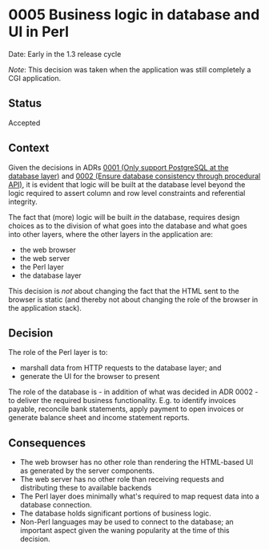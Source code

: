 # 0005 Business logic in database and UI in Perl

Date: Early in the 1.3 release cycle

*Note*: This decision was taken when the application was still
completely a CGI application.

## Status

Accepted

## Context

Given the decisions in ADRs [0001 (Only support PostgreSQL at the database
layer)](./0001-database-restricted-to-postgresql.md) and [0002 (Ensure database
consistency through procedural API)](./0002-database-consistency-procedural-api.md),
it is evident that logic will be built at the database level beyond the logic
required to assert column and row level constraints and referential integrity.

The fact that (more) logic will be built *in* the database, requires design choices
as to the division of what goes into the database and what goes into other layers,
where the other layers in the application are:

* the web browser
* the web server
* the Perl layer
* the database layer

This decision is *not* about changing the fact that the HTML sent to the
browser is static (and thereby not about changing the role of the browser
in the application stack).

## Decision

The role of the Perl layer is to:

* marshall data from HTTP requests to the database layer; and
* generate the UI for the browser to present

The role of the database is - in addition of what was decided in ADR 0002 - to
deliver the required business functionality.  E.g. to identify invoices payable,
reconcile bank statements, apply payment to open invoices or generate balance
sheet and income statement reports.


## Consequences

* The web browser has no other role than rendering the HTML-based UI as
  generated by the server components.
* The web server has no other role than receiving requests and distributing
  these to available backends
* The Perl layer does minimally what's required to map request data into a
  database connection.
* The database holds significant portions of business logic.
* Non-Perl languages may be used to connect to the database; an important aspect
  given the waning popularity at the time of this decision.
